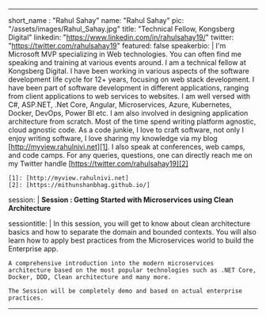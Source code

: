 ---

short_name : "Rahul Sahay"
name: "Rahul Sahay"
pic: "/assets/images/Rahul_Sahay.jpg"
title: "Technical Fellow, Kongsberg Digital"
linkedin: "https://www.linkedin.com/in/rahulsahay19/"
twitter: "https://twitter.com/rahulsahay19"
featured: false
speakerbio: |
    I'm Microsoft MVP specializing in Web technologies. You can often find me speaking and training at various events around. I am a technical fellow at Kongsberg Digital. I have been working in various aspects of the software development life cycle for 12+ years, focusing on web
    stack development. I have been part of software development in different applications, ranging from client applications to web services to websites. I am well versed with C#, ASP.NET, .Net Core, Angular, Microservices, Azure, Kubernetes, Docker, DevOps, Power BI etc. I am also involved in designing application architecture from scratch. Most of the time spend writing platform agnostic, cloud agnostic code. As a code junkie, I love to craft software, not only I enjoy writing software, I love sharing my knowledge via my blog [http://myview.rahulnivi.net][1].
    I also speak at conferences, web camps, and code camps. For any queries, questions, one can directly reach me on my Twitter handle [https://twitter.com/rahulsahay19][2]

    [1]: [http://myview.rahulnivi.net]
    [2]: [https://mithunshanbhag.github.io/]

session: |
    **Session :  Getting Started with Microservices using Clean Architecture**

sessiontitle: |
    In this session, you will get to know about clean architecture basics and how to separate the domain and bounded contexts. You will also learn how to apply best practices from the Microservices world to build the Enterprise app.

    A comprehensive introduction into the modern microservices architecture based on the most popular technologies such as .NET Core, Docker, DDD, Clean architecture and many more.

    The Session will be completely demo and based on actual enterprise practices.
    
---